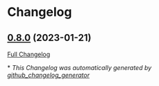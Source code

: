# Changelog

## [0.8.0](https://github.com/guillaume-gricourt/telegraf-kraken/tree/0.8.0) (2023-01-21)

[Full Changelog](https://github.com/guillaume-gricourt/telegraf-kraken/compare/f4b383b8336a6ecf8e2758e1bed57d4e83ddd228...0.8.0)



\* *This Changelog was automatically generated by [github_changelog_generator](https://github.com/github-changelog-generator/github-changelog-generator)*
